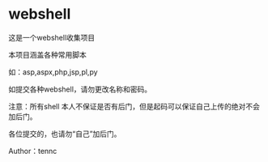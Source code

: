 webshell
========
这是一个webshell收集项目

本项目涵盖各种常用脚本

如：asp,aspx,php,jsp,pl,py

如提交各种webshell，请勿更改名称和密码。

注意：所有shell 本人不保证是否有后门，但是起码可以保证自己上传的绝对不会加后门。

各位提交的，也请勿“自己”加后门。

Author：tennc
